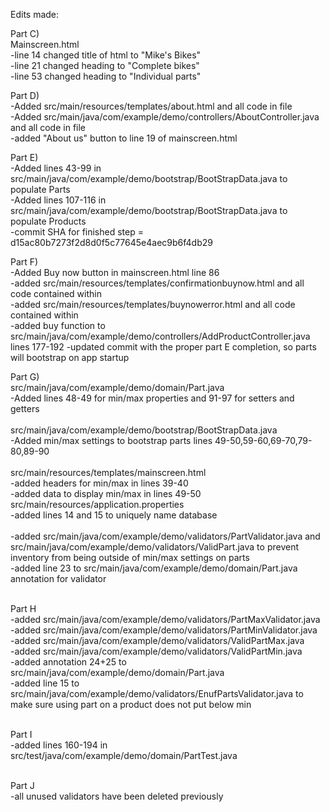 Edits made:

Part C)<br>
Mainscreen.html<br>
-line 14 changed title of html to "Mike's Bikes"<br>
-line 21 changed heading to "Complete bikes"<br>
-line 53 changed heading to "Individual parts"

Part D)<br>
-Added src/main/resources/templates/about.html and all code in file<br>
-Added src/main/java/com/example/demo/controllers/AboutController.java and all code in file<br>
-added "About us" button to line 19 of mainscreen.html

Part E)<br>
-Added lines 43-99 in src/main/java/com/example/demo/bootstrap/BootStrapData.java to populate Parts<br>
-Added lines 107-116 in src/main/java/com/example/demo/bootstrap/BootStrapData.java to populate Products<br>
-commit SHA for finished step = d15ac80b7273f2d8d0f5c77645e4aec9b6f4db29

Part F)<br>
-Added Buy now button in mainscreen.html line 86<br>
-added src/main/resources/templates/confirmationbuynow.html and all code contained within<br>
-added src/main/resources/templates/buynowerror.html and all code contained within<br>
-added buy function to src/main/java/com/example/demo/controllers/AddProductController.java lines 177-192
-updated commit with the proper part E completion, so parts will bootstrap on app startup<br>


Part G)<br>
src/main/java/com/example/demo/domain/Part.java<br>
-Added lines 48-49 for min/max properties and 91-97 for setters and getters<br><br>
src/main/java/com/example/demo/bootstrap/BootStrapData.java<br>
-Added min/max settings to bootstrap parts lines 49-50,59-60,69-70,79-80,89-90 <br><br>
src/main/resources/templates/mainscreen.html<br>
-added headers for min/max in lines 39-40<br>
-added data to display min/max in lines 49-50<br>
src/main/resources/application.properties<br>
-added lines 14 and 15 to uniquely name database<br><br>
-added src/main/java/com/example/demo/validators/PartValidator.java and src/main/java/com/example/demo/validators/ValidPart.java
to prevent inventory from being outside of min/max settings on parts<br>
-added line 23 to src/main/java/com/example/demo/domain/Part.java annotation for validator<br><br>

Part H<br>
-added src/main/java/com/example/demo/validators/PartMaxValidator.java<br>
-added src/main/java/com/example/demo/validators/PartMinValidator.java<br>
-added src/main/java/com/example/demo/validators/ValidPartMax.java<br>
-added src/main/java/com/example/demo/validators/ValidPartMin.java<br>
-added annotation 24+25 to src/main/java/com/example/demo/domain/Part.java<br>
-added line 15 to src/main/java/com/example/demo/validators/EnufPartsValidator.java to make sure using part on a product does not put below min<br><br>

Part I<br>
-added lines 160-194 in src/test/java/com/example/demo/domain/PartTest.java<br><br>

Part J<br>
-all unused validators have been deleted previously
